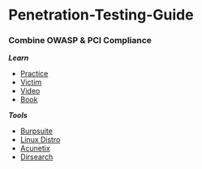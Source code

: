 # Penetration-Testing-Guide
### Combine OWASP & PCI Compliance
***Learn*** 
- [Practice](https://www.hacksplaining.com/)
- [Victim](http://testphp.vulnweb.com)
- [Video](https://www.youtube.com/watch?v=3Kq1MIfTWCE)
- [Book](https://www.amazon.com/Ethical-Hacking-Hands-Introduction-Breaking/dp/1718501870)

***Tools***
- [Burpsuite](https://portswigger.net/burp)
- [Linux Distro](https://www.kali.org/)
- [Acunetix](https://www.acunetix.com/)
- [Dirsearch](https://github.com/maurosoria/dirsearch)
